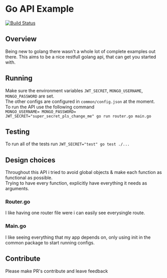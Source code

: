 # Go API Example
[![Build Status](https://drone.nathanmalishev.com/api/badges/nathanmalishev/go_api_example/status.svg)](https://drone.nathanmalishev.com/nathanmalishev/go_api_example)
## Overview
Being new to golang there wasn't a whole lot of complete examples out there. This aims to be a nice restfull golang api, that can get you started with.  

## Running
Make sure the environment variables `JWT_SECRET`, `MONGO_USERNAME`, `MONGO_PASSWORD` are set.  
The other configs are configured in `common/config.json` at the moment.  
To run the API use the following command  
`MONGO_USERNAME= MONGO_PASSWORD= JWT_SECRET="super_secret_pls_change_me" go run router.go main.go`

## Testing
To run all of the tests run `JWT_SECRET="test" go test ./...`


## Design choices
Throughout this API i tried to avoid global objects & make each function as functional as possible.  
Trying to have every function, explicitly have everything it needs as arguments.  

### Router.go
I like having one router file were i can easily see everysingle route.

### Main.go
I like seeing everything that my app depends on, only using init in the common package to start running configs.


## Contribute
Please make PR's contribute and leave feedback
